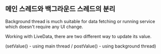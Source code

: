 ## 메인 스레드와 백그라운드 스레드의 분리

Background thread is much suitable for data fetching or running service which doesn't require any UI change.

Working with LiveData, there are two different way to update its value.

(setValue() - using main thread / postValue() - using background thread)
